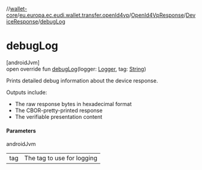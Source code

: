 //[wallet-core](../../../../index.md)/[eu.europa.ec.eudi.wallet.transfer.openId4vp](../../index.md)/[OpenId4VpResponse](../index.md)/[DeviceResponse](index.md)/[debugLog](debug-log.md)

# debugLog

[androidJvm]\
open override fun [debugLog](debug-log.md)(logger: [Logger](../../../eu.europa.ec.eudi.wallet.logging/-logger/index.md), tag: [String](https://kotlinlang.org/api/latest/jvm/stdlib/kotlin-stdlib/kotlin/-string/index.html))

Prints detailed debug information about the device response.

Outputs include:

- 
   The raw response bytes in hexadecimal format
- 
   The CBOR-pretty-printed response
- 
   The verifiable presentation content

#### Parameters

androidJvm

| | |
|---|---|
| tag | The tag to use for logging |

